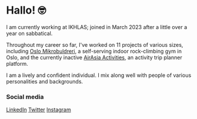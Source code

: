 # Hallo! 🤓

I am currently working at IKHLAS; joined in March 2023 after a little over a year on sabbatical.

Throughout my career so far, I've worked on 11 projects of various sizes, including [Oslo Mikrobuldreri](https://www.oslomikrobuldreri.no/), a self-serving indoor rock-climbing gym in Oslo, and the currently inactive [AirAsia Activities](https://www.airasia.com/activities/), an activity trip planner platform.

I am a lively and confident individual. I mix along well with people of various personalities and backgrounds.
### Social media
[LinkedIn](https://www.linkedin.com/in/aliilman/)
[Twitter](https://twitter.com/thealiilman)
[Instagram](https://instagram.com/thealiilman)

<!--
**thealiilman/thealiilman** is a ✨ _special_ ✨ repository because its `README.md` (this file) appears on your GitHub profile.

Here are some ideas to get you started:

- 🔭 I’m currently working on ...
- 🌱 I’m currently learning ...
- 👯 I’m looking to collaborate on ...
- 🤔 I’m looking for help with ...
- 💬 Ask me about ...
- 📫 How to reach me: ...
- 😄 Pronouns: ...
- ⚡ Fun fact: ...
-->
